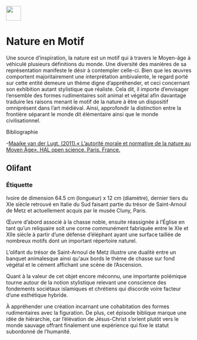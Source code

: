 <a href="https://juncture-digital.org" target="_blank"><img src="https://raw.githubusercontent.com/digitalArtHistory/recits-numeriques/main/images/btn_juncture.svg" style="height:40px"></a>

<param ve-config 
       title="depart" 
       banner="/images/ViennaDioscoridesFolio483vBirds.jpg" 
       layout="vertical">

# Nature en Motif 

Une source d’inspiration, la nature est un motif qui à travers le Moyen-âge à véhiculé plusieurs définitions du monde. Une diversité des manières de sa représentation manifeste le désir à contempler celle-ci. Bien que les œuvres comportent majoritairement une interprétation ambivalente, le regard porté sur cette entité demeure un thème digne d’appréhender, et ceci concernant son exhibition autant stylistique que réaliste. Cela dit, il importe d’envisager l’ensemble des formes rudimentaires soit animal et végétal afin davantage traduire les raisons menant le motif de la nature à être un dispositif omniprésent dans l’art médiéval. Ainsi, approfondir la distinction entre la frontière séparant le monde dit élémentaire ainsi que le monde civilisationnel. 
<param ve-image 
       url="https://portail.biblissima.fr/iiif/image/054f585aeb73bf4adce6c156f883edbfed51cf18_1353863/full/,150/0/default.jpg" />


Bibliographie 

-[Maaike van der Lugt. (2011).« L’autorité morale et normative de la nature au Moyen Àge». HAL open science. Paris. France.](https://halshs.archives-ouvertes.fr/halshs-00999421/document)

## Olifant
### Étiquette 
Ivoire de dimension 64.5 cm (longueur) x 12 cm (diamètre), dernier tiers du XIe siècle retrouvé en Italie du Sud faisant partie du trésor de Saint-Arnoul de Metz et actuellement acquis par le musée Cluny, Paris. 
<param ve-graphic 
  url="https://www.musee-moyenage.fr/cache/media/oeuvres/21-olifant/olifant%202/s,900-3afa62.jpg" 
  title="Olifant de Saint-Arnoul de Metz" />

Œuvre d’abord associé à la chasse noble, ensuite réassignée à l’Église en tant qu’un reliquaire soit une corne communément fabriquée entre le XIe et XIIe siècle à partir d’une défense d’éléphant ayant une surface taillée de nombreux motifs dont un important répertoire naturel. 

L’olifant du trésor de Saint-Arnoul de Metz illustre une dualité entre un banquet animalesque ainsi qu'aux bords le thème de chasse sur fond végétal et le cément affichant une scène de l’Ascension. 
<param ve-graphic 
  url="https://www.musee-moyenage.fr/cache/media/oeuvres/21-olifant/olifant%204/s,900-be0375.jpg" 
  title="Olifant de Saint-Arnoul de Metz" />
 
Quant à la valeur de cet objet encore méconnu, une importante polémique tourne autour de la notion stylistique relevant une conscience des fondements sociétaux islamiques et chrétiens qui discorde voire facteur d’une esthétique hybride. 

À appréhender une création incarnant une cohabitation des formes rudimentaires avec la figuration. De plus, cet épisode biblique marque une idée de hiérarchie, car l’élévation de Jésus-Christ s’orient plutôt vers le monde sauvage offrant finalement une expérience qui fixe le statut subordonné de l’humanité. 
<param ve-graphic 
  url="https://www.musee-moyenage.fr/cache/media/oeuvres/21-olifant/olifant%203/s,900-242cff.jpg" 
  title=" Olifant de Saint-Arnoul de Metz, vue de profile" />



 







    





